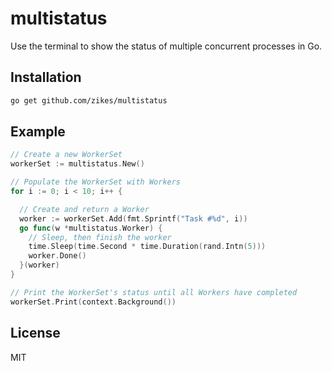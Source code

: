 # multistatus

Use the terminal to show the status of multiple concurrent processes in Go.

## Installation

```sh
go get github.com/zikes/multistatus
```

## Example

```go
// Create a new WorkerSet
workerSet := multistatus.New()

// Populate the WorkerSet with Workers
for i := 0; i < 10; i++ {

  // Create and return a Worker
  worker := workerSet.Add(fmt.Sprintf("Task #%d", i))
  go func(w *multistatus.Worker) {
    // Sleep, then finish the worker
    time.Sleep(time.Second * time.Duration(rand.Intn(5)))
    worker.Done()
  }(worker)
}

// Print the WorkerSet's status until all Workers have completed
workerSet.Print(context.Background())
```

## License

MIT
